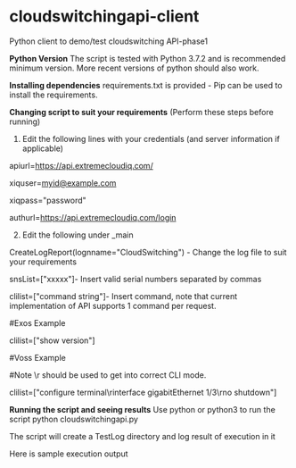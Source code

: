 # cloudswitchingapi-client
Python client to demo/test cloudswitching API-phase1

**Python Version**
The script is tested with Python 3.7.2 and is recommended minimum version. More recent versions of python should also work.

**Installing dependencies**
requirements.txt is provided - Pip can be used to install the requirements.


**Changing script to suit your requirements** (Perform these steps before running)
1. Edit the following lines with your credentials (and server information if applicable)

apiurl=https://api.extremecloudiq.com/

xiquser=myid@example.com

xiqpass="password"

authurl=https://api.extremecloudiq.com/login

2. Edit the following under  _main

CreateLogReport(lognname="CloudSwitching") - Change the log file to suit your requirements
  
 snsList=["xxxxx"]- Insert valid serial numbers separated by commas
 
 clilist=["command string"]- Insert command,  note that current implementation of API supports 1 command per request.
 
 #Exos Example
 
 clilist=["show version"]
 
 #Voss Example
 
 #Note \r should be used to get into correct CLI mode.
 
 clilist=["configure terminal\rinterface gigabitEthernet 1/3\rno shutdown"]
 
 

**Running the script and seeing results**
Use python or python3 to run the script
python cloudswitchingapi.py

The script will create a TestLog directory and log result of execution in it

Here is sample execution output
